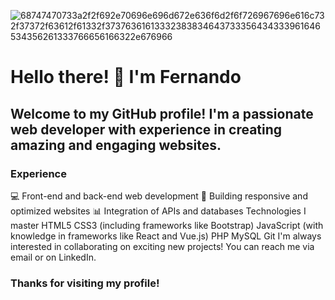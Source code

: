 
![68747470733a2f2f692e70696e696d672e636f6d2f6f726967696e616c732f37372f63612f61332f37376361613332383834643733356434333961646534356261333766656166322e676966](https://github.com/FeerCanitrot/FeerCanitrot/assets/67347775/f6dfdaf2-5b5f-4d54-af22-3c6ccdbf20cf)
<h1>Hello there! 👋 I'm Fernando</h1>

<h2>Welcome to my GitHub profile! I'm a passionate web developer with experience in creating amazing and engaging websites.</h2>

<h3>Experience</h3>

💻 Front-end and back-end web development
🚀 Building responsive and optimized websites
📊 Integration of APIs and databases
Technologies I master
HTML5
CSS3 (including frameworks like Bootstrap)
JavaScript (with knowledge in frameworks like React and Vue.js)
PHP
MySQL
Git
I'm always interested in collaborating on exciting new projects! You can reach me via email or on LinkedIn.

<h3>Thanks for visiting my profile!</h3>
